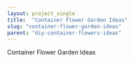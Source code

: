 ```yaml
---
layout: project_single
title:  "Container Flower Garden Ideas"
slug: "container-flower-garden-ideas"
parent: "diy-container-flowers-ideas"
---
```

Container Flower Garden Ideas